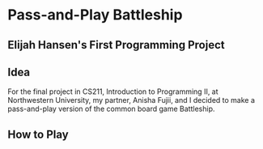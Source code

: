 # Pass-and-Play Battleship

## Elijah Hansen's First Programming Project 

## Idea
For the final project in CS211, Introduction to Programming II, at Northwestern University, my partner, Anisha Fujii, and I decided to make a pass-and-play version of the common board game Battleship. 

## How to Play

